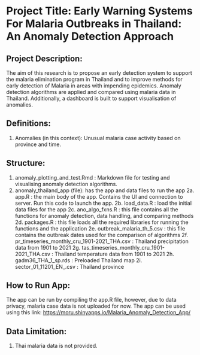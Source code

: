 # Project Title: Early Warning Systems For Malaria Outbreaks in Thailand: An Anomaly Detection Approach

## Project Description: 
The aim of this research is to propose an early detection system to support the malaria
elimination program in Thailand and to improve methods for early detection of Malaria
in areas with impending epidemics. Anomaly detection algorithms are applied and compared using malaria data in Thailand. Additionally, a dashboard is built to support visualisation of anomalies. 

## Definitions:
1. Anomalies (in this context): Unusual malaria case activity based on province and time. 
	

## Structure:
1. anomaly_plotting_and_test.Rmd : Markdown file for testing and visualising anomaly detection algorithms.
2. anomaly_thailand_app (file): has the app and data files to run the app
   2a. app.R : the main body of the app. Contains the UI and connection to server. Run this code to launch the app.
   2b. load_data.R : load the initial data files for the app
   2c. ano_algo_fxns.R : this file contains all the functions for anomaly detection, data handling, and comparing methods
   2d. packages.R : this file loads all the required libraries for running the functions and the application
   2e. outbreak_malaria_th_5.csv : this file contains the outbreak dates used for the comparison of algorithms 
   2f. pr_timeseries_monthly_cru_1901-2021_THA.csv : Thailand precipitation data from 1901 to 2021
   2g. tas_timeseries_monthly_cru_1901-2021_THA.csv : Thailand temperature data from 1901 to 2021
   2h. gadm36_THA_1_sp.rds : Preloaded Thailand map 
   2i. sector_01_11201_EN_.csv : Thailand province 


## How to Run App:
The app can be run by compiling the app.R file, however, due to data privacy, malaria case data is not uploaded for now. The app can be used using this link: https://moru.shinyapps.io/Malaria_Anomaly_Detection_App/ 

## Data Limitation: 
1. Thai malaria data is not provided. 

